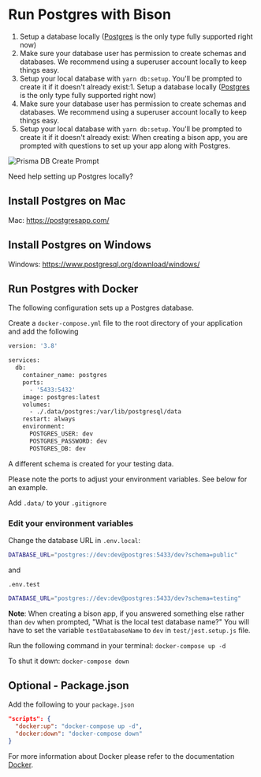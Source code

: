 # Run Postgres with Bison

1. Setup a database locally ([Postgres](https://postgresapp.com/downloads.html) is the only type fully supported right now)
1. Make sure your database user has permission to create schemas and databases. We recommend using a superuser account locally to keep things easy.
1. Setup your local database with `yarn db:setup`. You'll be prompted to create it if it doesn't already exist:1. Setup a database locally ([Postgres](https://postgresapp.com/downloads.html) is the only type fully supported right now)
1. Make sure your database user has permission to create schemas and databases. We recommend using a superuser account locally to keep things easy.
1. Setup your local database with `yarn db:setup`. You'll be prompted to create it if it doesn't already exist:
   When creating a bison app, you are prompted with questions to set up your app along with Postgres.

![Prisma DB Create Prompt](https://user-images.githubusercontent.com/14339/88480536-7e1fb180-cf24-11ea-85c9-9bed43c9dfe4.png)

Need help setting up Postgres locally?

## Install Postgres on Mac

Mac: <https://postgresapp.com/>

## Install Postgres on Windows

Windows: <https://www.postgresql.org/download/windows/>

## Run Postgres with Docker

The following configuration sets up a Postgres database.

Create a `docker-compose.yml` file to the root directory of your application and add the following

```bash
version: '3.8'

services:
  db:
    container_name: postgres
    ports:
      - '5433:5432'
    image: postgres:latest
    volumes:
      - ./.data/postgres:/var/lib/postgresql/data
    restart: always
    environment:
      POSTGRES_USER: dev
      POSTGRES_PASSWORD: dev
      POSTGRES_DB: dev
```

A different schema is created for your testing data.

Please note the ports to adjust your environment variables. See below for an example.

Add `.data/` to your `.gitignore`

### Edit your environment variables

Change the database URL in `.env.local`:

```bash
DATABASE_URL="postgres://dev:dev@postgres:5433/dev?schema=public"
```

and

`.env.test`

```bash
DATABASE_URL="postgres://dev:dev@postgres:5433/dev?schema=testing"
```

**Note**: When creating a bison app, if you answered something else rather than `dev` when prompted, "What is the local test database
name?" You will have to set the variable `testDatabaseName` to `dev` in `test/jest.setup.js` file.

Run the following command in your terminal:
`docker-compose up -d`

To shut it down:
`docker-compose down`

## Optional - Package.json

Add the following to your `package.json`

```json
"scripts": {
  "docker:up": "docker-compose up -d",
  "docker:down": "docker-compose down"
}
```

For more information about Docker please refer to the documentation [Docker](https://docs.docker.com/).
